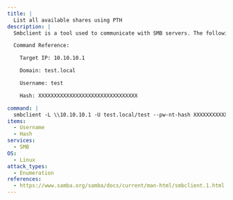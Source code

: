 ```yaml
---
title: |
  List all available shares using PTH
description: |
  Smbclient is a tool used to communicate with SMB servers. The following command will list out all available shares on the target ip using user test hash on test domain.

  Command Reference:

  	Target IP: 10.10.10.1

  	Domain: test.local

  	Username: test

  	Hash: XXXXXXXXXXXXXXXXXXXXXXXXXXXXXXXX

command: |
  smbclient -L \\10.10.10.1 -U test.local/test --pw-nt-hash XXXXXXXXXXXXXXXXXXXXXXXXXXXXXXXX
items:
  - Username
  - Hash
services:
  - SMB
OS:
  - Linux
attack_types:
  - Enumeration
references:
  - https://www.samba.org/samba/docs/current/man-html/smbclient.1.html
---
```

